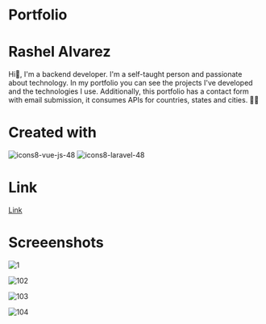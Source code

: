 
<h1> Portfolio </h1>

<h1>Rashel Alvarez</h1>

<p>Hi👋, I'm a backend developer. I'm a self-taught person and passionate about technology. In my portfolio you can see the projects I've developed and the technologies I use. Additionally, this portfolio has a contact form with email submission, it consumes APIs for countries, states and cities. 👩‍💻</p>

<h1>Created with</h1>


![icons8-vue-js-48](https://github.com/RashelAlvarez/portafolio/assets/49957146/b4e22e69-c4f9-499d-a3b9-4931e56012fa)
![icons8-laravel-48](https://github.com/RashelAlvarez/portafolio/assets/49957146/467c1719-719b-4f5d-a874-fdb924554715)

<h1>Link</h1>
<a href="https://portafolio-rashelalvarez.vercel.app/" target="_blank" >Link</a>

<h1>Screeenshots</h1>


![1](https://github.com/RashelAlvarez/portafolio/assets/49957146/bc692271-0a78-4a95-a809-8fe72c761bf3)

![102](https://github.com/RashelAlvarez/portafolio/assets/49957146/70000fac-6b2b-4ce6-9393-510a436dcf02)

![103](https://github.com/RashelAlvarez/portafolio/assets/49957146/8a520bd9-b3af-402a-8688-072cc7475410)

![104](https://github.com/RashelAlvarez/portafolio/assets/49957146/d154c1d9-2f6e-4374-992b-01e5ae0a5c9c)


